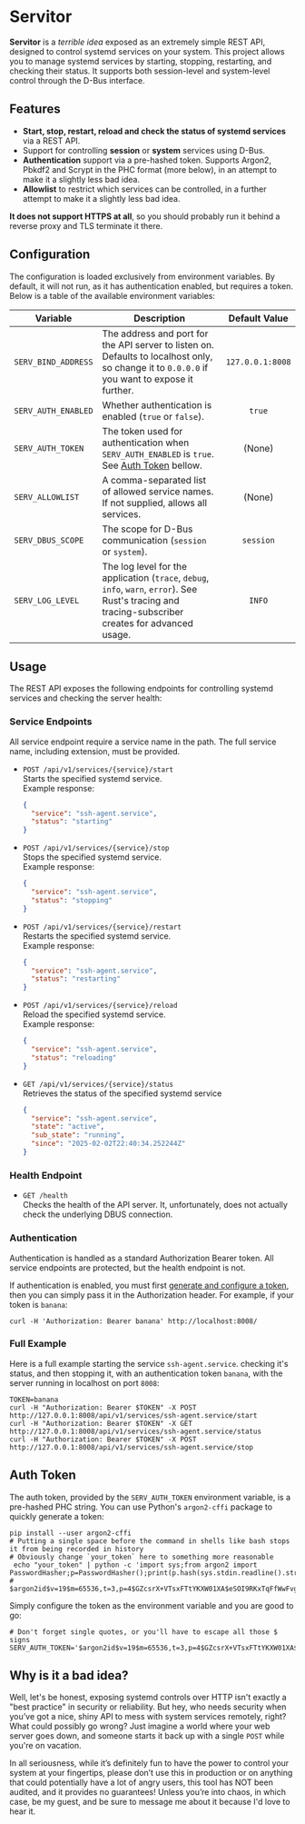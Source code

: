# Servitor

**Servitor** is a *terrible idea* exposed as an extremely simple REST API, designed to control systemd services on your
system.
This project allows you to manage systemd services by starting, stopping, restarting, and checking their status. It
supports both session-level and system-level control through the D-Bus interface.

## Features

- **Start, stop, restart, reload and check the status of systemd services** via a REST API.
- Support for controlling **session** or **system** services using D-Bus.
- **Authentication** support via a pre-hashed token. Supports Argon2, Pbkdf2 and Scrypt in the PHC format (more below),
  in an attempt to make it a slightly less bad idea.
- **Allowlist** to restrict which services can be controlled, in a further attempt to make it a slightly less bad idea.

**It does not support HTTPS at all**, so you should probably run it behind a reverse proxy and TLS terminate it there.

## Configuration

The configuration is loaded exclusively from environment variables. By default, it will not run, as it has
authentication enabled, but requires a token. Below is a table of the available environment variables:

| Variable            | Description                                                                                                                                          |  Default Value   |
|---------------------|------------------------------------------------------------------------------------------------------------------------------------------------------|:----------------:|
| `SERV_BIND_ADDRESS` | The address and port for the API server to listen on. Defaults to localhost only, so change it to `0.0.0.0` if you want to expose it further.        | `127.0.0.1:8008` |
| `SERV_AUTH_ENABLED` | Whether authentication is enabled (`true` or `false`).                                                                                               |      `true`      |
| `SERV_AUTH_TOKEN`   | The token used for authentication when `SERV_AUTH_ENABLED` is `true`. See [Auth Token](#auth-token) bellow.                                          |      (None)      |
| `SERV_ALLOWLIST`    | A comma-separated list of allowed service names. If not supplied, allows all services.                                                               |      (None)      |
| `SERV_DBUS_SCOPE`   | The scope for D-Bus communication (`session` or `system`).                                                                                           |    `session`     |
| `SERV_LOG_LEVEL`    | The log level for the application (`trace`, `debug`, `info`, `warn`, `error`). See Rust's tracing and tracing-subscriber creates for advanced usage. |      `INFO`      |

## Usage

The REST API exposes the following endpoints for controlling systemd services and checking the server health:

### Service Endpoints

All service endpoint require a service name in the path. The full service name, including extension, must be provided.

- `POST /api/v1/services/{service}/start`  
  Starts the specified systemd service.  
  Example response:
  ```json
  {
    "service": "ssh-agent.service",
    "status": "starting"
  }
  ```

- `POST /api/v1/services/{service}/stop`  
  Stops the specified systemd service.  
  Example response:
  ```json
  {
    "service": "ssh-agent.service",
    "status": "stopping"
  }
  ```

- `POST /api/v1/services/{service}/restart`  
  Restarts the specified systemd service.  
  Example response:
  ```json
  {
    "service": "ssh-agent.service",
    "status": "restarting"
  }
  ```

- `POST /api/v1/services/{service}/reload`  
  Reload the specified systemd service.  
  Example response:
  ```json
  {
    "service": "ssh-agent.service",
    "status": "reloading"
  }
  ```

- `GET /api/v1/services/{service}/status`  
  Retrieves the status of the specified systemd service
  ```json
  {
    "service": "ssh-agent.service",
    "state": "active",
    "sub_state": "running",
    "since": "2025-02-02T22:40:34.252244Z"
  }
  ```

### Health Endpoint

- `GET /health`  
  Checks the health of the API server. It, unfortunately, does not actually check the underlying DBUS connection.

### Authentication

Authentication is handled as a standard Authorization Bearer token. All service endpoints are protected, but the health
endpoint is not.

If authentication is enabled, you must first [generate and configure a token](#auth-token), then you can simply pass it
in the Authorization header. For example, if your token is `banana`:

```shell
curl -H 'Authorization: Bearer banana' http://localhost:8008/
```

### Full Example

Here is a full example starting the service `ssh-agent.service`. checking it's status, and then stopping it, with an
authentication token `banana`, with the server running in localhost on port `8008`:

```shell
TOKEN=banana
curl -H "Authorization: Bearer $TOKEN" -X POST http://127.0.0.1:8008/api/v1/services/ssh-agent.service/start
curl -H "Authorization: Bearer $TOKEN" -X GET http://127.0.0.1:8008/api/v1/services/ssh-agent.service/status
curl -H "Authorization: Bearer $TOKEN" -X POST http://127.0.0.1:8008/api/v1/services/ssh-agent.service/stop
```

## Auth Token

The auth token, provided by the `SERV_AUTH_TOKEN` environment variable, is a pre-hashed PHC string. You can use Python's
`argon2-cffi` package to quickly generate a token:
```shell
pip install --user argon2-cffi
# Putting a single space before the command in shells like bash stops it from being recorded in history
# Obviously change `your_token` here to something more reasonable
 echo "your_token" | python -c 'import sys;from argon2 import PasswordHasher;p=PasswordHasher();print(p.hash(sys.stdin.readline().strip()))'
# $argon2id$v=19$m=65536,t=3,p=4$GZcsrX+VTsxFTtYKXW01XA$eSOI9RKxTqFfWwFvgnF9vKfiqERT2G9lBVlQ07qy1sk
```

Simply configure the token as the environment variable and you are good to go:
```shell
# Don't forget single quotes, or you'll have to escape all those $ signs
SERV_AUTH_TOKEN='$argon2id$v=19$m=65536,t=3,p=4$GZcsrX+VTsxFTtYKXW01XA$eSOI9RKxTqFfWwFvgnF9vKfiqERT2G9lBVlQ07qy1sk'
```

## Why is it a bad idea?

Well, let's be honest, exposing systemd controls over HTTP isn't exactly a "best practice" in security or reliability.
But hey, who needs security when you’ve got a nice, shiny API to mess with system services remotely, right? What could
possibly go wrong? Just imagine a world where your web server goes down, and someone starts it back up with a single
`POST` while you're on vacation.

In all seriousness, while it’s definitely fun to have the power to control your system at your fingertips, please don’t
use this in production or on anything that could potentially have a lot of angry users, this tool has NOT been audited,
and it provides no guarantees! Unless you’re into chaos, in which case, be my guest, and be sure to message me about it
because I'd love to hear it.
